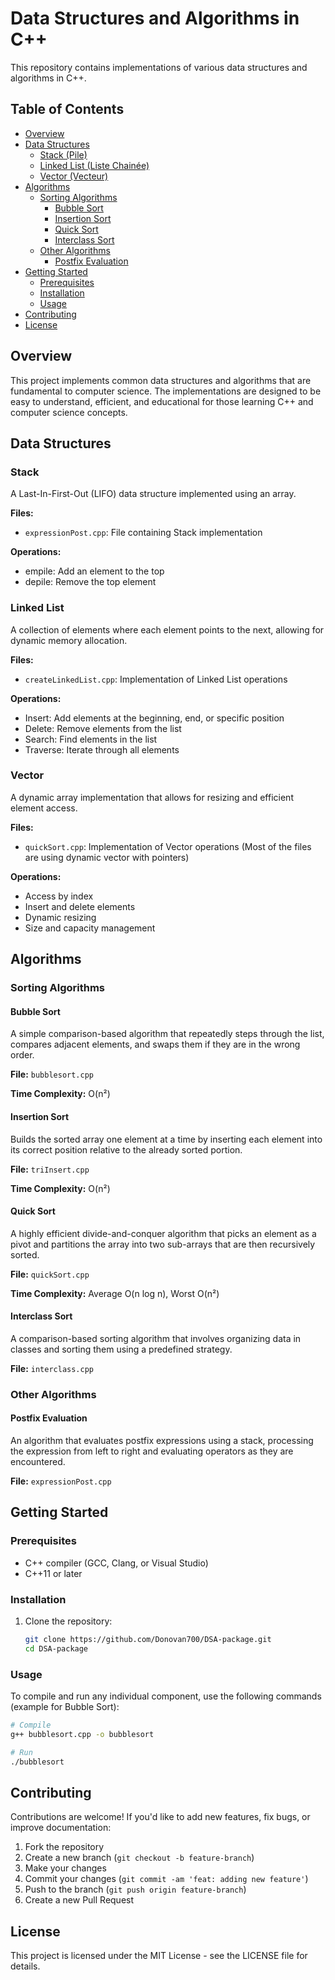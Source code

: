 # Data Structures and Algorithms in C++

This repository contains implementations of various data structures and algorithms in C++.

## Table of Contents
- [Overview](#overview)
- [Data Structures](#data-structures)
  - [Stack (Pile)](#stack)
  - [Linked List (Liste Chainée)](#linked-list)
  - [Vector (Vecteur)](#vector)
- [Algorithms](#algorithms)
  - [Sorting Algorithms](#sorting-algorithms)
    - [Bubble Sort](#bubble-sort)
    - [Insertion Sort](#insertion-sort)
    - [Quick Sort](#quick-sort)
    - [Interclass Sort](#interclass-sort)
  - [Other Algorithms](#other-algorithms)
    - [Postfix Evaluation](#postfix-evaluation)
- [Getting Started](#getting-started)
  - [Prerequisites](#prerequisites)
  - [Installation](#installation)
  - [Usage](#usage)
- [Contributing](#contributing)
- [License](#license)

## Overview

This project implements common data structures and algorithms that are fundamental to computer science. The implementations are designed to be easy to understand, efficient, and educational for those learning C++ and computer science concepts.

## Data Structures

### Stack

A Last-In-First-Out (LIFO) data structure implemented using an array.

**Files:**
- `expressionPost.cpp`: File containing Stack implementation

**Operations:**
- empile: Add an element to the top
- depile: Remove the top element

### Linked List

A collection of elements where each element points to the next, allowing for dynamic memory allocation.

**Files:**
- `createLinkedList.cpp`: Implementation of Linked List operations

**Operations:**
- Insert: Add elements at the beginning, end, or specific position
- Delete: Remove elements from the list
- Search: Find elements in the list
- Traverse: Iterate through all elements

### Vector

A dynamic array implementation that allows for resizing and efficient element access.

**Files:**
- `quickSort.cpp`: Implementation of Vector operations
(Most of the files are using dynamic vector with pointers)

**Operations:**
- Access by index
- Insert and delete elements
- Dynamic resizing
- Size and capacity management

## Algorithms

### Sorting Algorithms

#### Bubble Sort

A simple comparison-based algorithm that repeatedly steps through the list, compares adjacent elements, and swaps them if they are in the wrong order.

**File:** `bubblesort.cpp`

**Time Complexity:** O(n²)

#### Insertion Sort

Builds the sorted array one element at a time by inserting each element into its correct position relative to the already sorted portion.

**File:** `triInsert.cpp`

**Time Complexity:** O(n²)

#### Quick Sort

A highly efficient divide-and-conquer algorithm that picks an element as a pivot and partitions the array into two sub-arrays that are then recursively sorted.

**File:** `quickSort.cpp`

**Time Complexity:** Average O(n log n), Worst O(n²)

#### Interclass Sort

A comparison-based sorting algorithm that involves organizing data in classes and sorting them using a predefined strategy.

**File:** `interclass.cpp`

### Other Algorithms

#### Postfix Evaluation

An algorithm that evaluates postfix expressions using a stack, processing the expression from left to right and evaluating operators as they are encountered.

**File:** `expressionPost.cpp`

## Getting Started

### Prerequisites

- C++ compiler (GCC, Clang, or Visual Studio)
- C++11 or later

### Installation

1. Clone the repository:
   ```bash
   git clone https://github.com/Donovan700/DSA-package.git
   cd DSA-package
   ```

### Usage

To compile and run any individual component, use the following commands (example for Bubble Sort):

```bash
# Compile
g++ bubblesort.cpp -o bubblesort

# Run
./bubblesort
```

## Contributing

Contributions are welcome! If you'd like to add new features, fix bugs, or improve documentation:

1. Fork the repository
2. Create a new branch (`git checkout -b feature-branch`)
3. Make your changes
4. Commit your changes (`git commit -am 'feat: adding new feature'`)
5. Push to the branch (`git push origin feature-branch`)
6. Create a new Pull Request

## License

This project is licensed under the MIT License - see the LICENSE file for details.